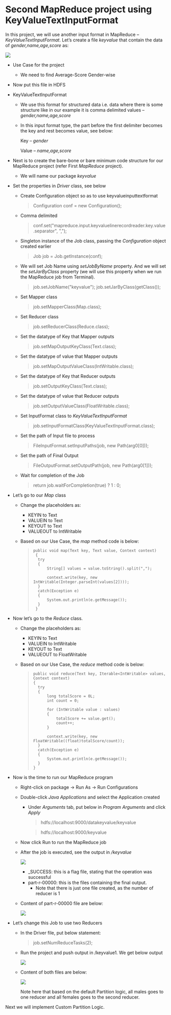 # Second MapReduce project using KeyValueTextInputFormat #

In this project, we will use another input format in MapReduce – *KeyValueTextInputFormat*. Let’s create a file *keyvalue* that contain the data of *gender,name,age,score* as:

![](Images/SMRP/1.png)

- Use Case for the project
	- We need to find Average-Score Gender-wise

- Now put this file in HDFS

- KeyValueTextInputFormat

	- We use this format for structured data i.e. data where there is some structure like in our example it is comma delimited values – *gender,name,age,score*

	- In this input format type, the part before the first delimiter becomes the key and rest becomes value, see below:

		Key – *gender*

		Value – *name,age,score*

- Next is to create the bare-bone or bare minimum code structure for our MapReduce project (refer First *MapReduce* project).
	- We will name our package *keyvalue*

- Set the properties in *Driver* class, see below
	- Create Configuration object so as to use keyvalueinputtextformat

		> Configuration conf = new Configuration(); 

	- Comma delimited

		> conf.set("mapreduce.input.keyvaluelinerecordreader.key.value.separator", ",");

	- Singleton instance of the Job class, passing the *Configuration* object created earlier

		> Job job = Job.getInstance(conf);

	- We will set Job Name using *setJobByName* property. And we will set the *setJarByClass* property (we will use this property when we run the MapReduce job from Terminal).

		> job.setJobName("keyvalue");
		> job.setJarByClass(getClass());

	- Set Mapper class

		> job.setMapperClass(Map.class);

	- Set Reducer class

		> job.setReducerClass(Reduce.class);

	- Set the datatype of Key that Mapper outputs

		> job.setMapOutputKeyClass(Text.class);

	- Set the datatype of value that Mapper outputs
		
		> job.setMapOutputValueClass(IntWritable.class);

	- Set the datatype of Key that Reducer outputs

		> job.setOutputKeyClass(Text.class);

	- Set the datatype of value that Reducer outputs

		> job.setOutputValueClass(FloatWritable.class);

	- Set InputFormat class to *KeyValueTextInputFormat*

		> job.setInputFormatClass(KeyValueTextInputFormat.class);

	- Set the path of Input file to process

		> FileInputFormat.setInputPaths(job, new Path(arg0[0]));

	- Set the path of Final Output

		> FileOutputFormat.setOutputPath(job, new Path(arg0[1]));

	- Wait for completion of the Job

		> return job.waitForCompletion(true) ? 1 : 0;

- Let’s go to our *Map* class
	- Change the placeholders as:
		- KEYIN to Text
		- VALUEIN to Text
		- KEYOUT to Text
		- VALUEOUT to IntWritable

	- Based on our Use Case, the *map* method code is below:

		>     public void map(Text key, Text value, Context context)
		>      {
		>      	try
		>      	{
		>      		String[] values = value.toString().split(",");
		>      		
		>      		context.write(key, new IntWritable(Integer.parseInt(values[2])));
		>      	}
		>      	catch(Exception e)
		>      	{
		>      		System.out.println(e.getMessage());
		>      	}
		>      }

- Now let’s go to the *Reduce* class.
	- Change the placeholders as:
		- KEYIN to Text
		- VALUEIN to IntWritable
		- KEYOUT to Text
		- VALUEOUT to FloatWritable

	- Based on our Use Case, the *reduce* method code is below:

		>     public void reduce(Text key, Iterable<IntWritable> values, Context context)
		>     {
		>     	try
		>     	{
		>     		long totalScore = 0L;
		>     		int count = 0;
		>     		
		>     		for (IntWritable value : values)
		>     		{
		>     			totalScore += value.get();
		>     			count++;
		>     		}			
		>     			
		>     		context.write(key, new FloatWritable((float)totalScore/count));
		>     	}
		>     	catch(Exception e)
		>     	{
		>     		System.out.println(e.getMessage());
		>     	}
		>     }

- Now is the time to run our MapReduce program

	- Right-click on package -> Run As -> Run Configurations

	- Double-click *Java Applications* and select the Application created
		- Under *Arguments* tab, put below in *Program Arguments* and click *Apply*

			> hdfs://localhost:9000/datakeyvalue/keyvalue
			
			> hdfs://localhost:9000/keyvalue

	- Now click Run to run the MapReduce job

	- After the job is executed, see the output in */keyvalue*

		![](Images/SMRP/2.png)

		- _SUCCESS: this is a flag file, stating that the operation was successful
		- part-r-00000: this is the files containing the final output.
			- Note that there is just one file created, as the number of reducer is 1

	- Content of part-r-00000 file are below:

		![](Images/SMRP/3.png)

- Let’s change this Job to use two Reducers
	- In the Driver file, put below statement:

		> job.setNumReduceTasks(2);

	- Run the project and push output in /keyvalue1. We get below output

		![](Images/SMRP/4.png)

	- Content of both files are below:

		![](Images/SMRP/5.png)
	
		Note here that based on the default Partition logic, all males goes to one reducer and all females goes to the second reducer.

Next we will implement Custom Partition Logic.
